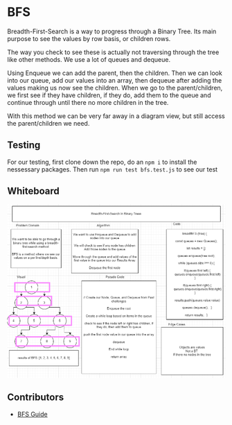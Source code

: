 # BFS

Breadth-First-Search is a way to progress through a Binary Tree. Its main purpose to see the values by row basis, or children rows.

The way you check to see these is actually not traversing through the tree like other methods. We use a lot of queues and dequeue. 

Using Enqueue we can add the parent, then the children. Then we can look into our queue, add our values into an array, then dequeue after adding the values making us now see the children. When we go to the parent/children, we first see if they have children, if they do, add them to the queue and continue through until there no more children in the tree.

With this method we can be very far away in a diagram view, but still access the parent/children we need.

## Testing

For our testing, first clone down the repo, do an `npm i` to install the nessessary packages. Then run `npm run test bfs.test.js` to see our test

## Whiteboard

![whiteboard](img/cc-17-WB.png)

## Contributors

- [BFS Guide](https://medium.com/swlh/traversing-trees-breadth-first-and-depth-first-searches-with-javascript-316f23c9fe8f)
